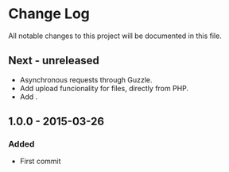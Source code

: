 # Change Log
All notable changes to this project will be documented in this file.

## Next - unreleased

- Asynchronous requests through Guzzle.
- Add upload funcionality for files, directly from PHP.
- Add .

## 1.0.0 - 2015-03-26
### Added
- First commit
